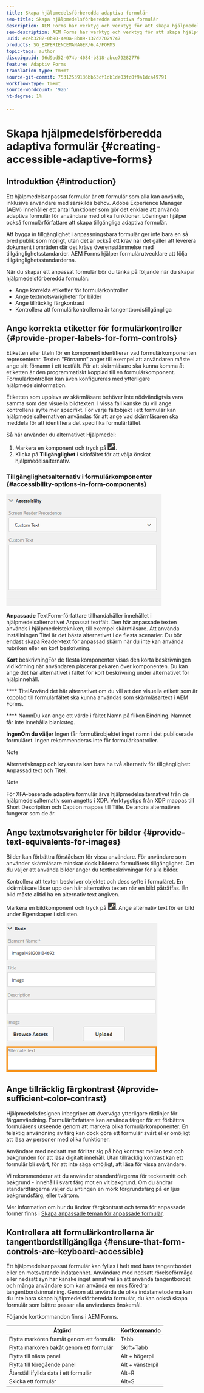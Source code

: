 ```yaml
---
title: Skapa hjälpmedelsförberedda adaptiva formulär
seo-title: Skapa hjälpmedelsförberedda adaptiva formulär
description: AEM Forms har verktyg och verktyg för att skapa hjälpmedelsförberedda, anpassningsbara blanketter som följer tillgänglighetsstandarder.
seo-description: AEM Forms har verktyg och verktyg för att skapa hjälpmedelsförberedda, anpassningsbara blanketter som följer tillgänglighetsstandarder.
uuid: eceb3282-0b90-4e0a-8b89-137d27029747
products: SG_EXPERIENCEMANAGER/6.4/FORMS
topic-tags: author
discoiquuid: 96d9ad52-074b-4084-b818-abce79282776
feature: Adaptiv Forms
translation-type: tm+mt
source-git-commit: 75312539136bb53cf1db1de03fc0f9a1dca49791
workflow-type: tm+mt
source-wordcount: '926'
ht-degree: 1%

---
```



# Skapa hjälpmedelsförberedda adaptiva formulär {#creating-accessible-adaptive-forms}

## Introduktion {#introduction}

Ett hjälpmedelsanpassat formulär är ett formulär som alla kan använda, inklusive användare med särskilda behov. Adobe Experience Manager (AEM) innehåller ett antal funktioner som gör det enklare att använda adaptiva formulär för användare med olika funktioner. Lösningen hjälper också formulärförfattare att skapa tillgängliga adaptiva formulär.

Att bygga in tillgänglighet i anpassningsbara formulär ger inte bara en så bred publik som möjligt, utan det är också ett krav när det gäller att leverera dokument i områden där det krävs överensstämmelse med tillgänglighetsstandarder. AEM Forms hjälper formulärutvecklare att följa tillgänglighetsstandarderna.

När du skapar ett anpassat formulär bör du tänka på följande när du skapar hjälpmedelsförberedda formulär:

* Ange korrekta etiketter för formulärkontroller
* Ange textmotsvarigheter för bilder
* Ange tillräcklig färgkontrast
* Kontrollera att formulärkontrollerna är tangentbordstillgängliga

## Ange korrekta etiketter för formulärkontroller {#provide-proper-labels-for-form-controls}

Etiketten eller titeln för en komponent identifierar vad formulärkomponenten representerar. Texten &quot;Förnamn&quot; anger till exempel att användaren måste ange sitt förnamn i ett textfält. För att skärmläsare ska kunna komma åt etiketten är den programmatiskt kopplad till en formulärkomponent. Formulärkontrollen kan även konfigureras med ytterligare hjälpmedelsinformation.

Etiketten som upplevs av skärmläsare behöver inte nödvändigtvis vara samma som den visuella bildtexten. I vissa fall kanske du vill ange kontrollens syfte mer specifikt. För varje fältobjekt i ett formulär kan hjälpmedelsalternativen användas för att ange vad skärmläsaren ska meddela för att identifiera det specifika formulärfältet.

Så här använder du alternativet Hjälpmedel:

1. Markera en komponent och tryck på ![cmpr](assets/cmppr.png).
1. Klicka på **Tillgänglighet** i sidofältet för att välja önskat hjälpmedelsalternativ.

### Tillgänglighetsalternativ i formulärkomponenter {#accessibility-options-in-form-components}

![Tillgänglighetsalternativ i formulärkomponenter](assets/accessibility-options.png)

**Anpassade** TextForm-författare tillhandahåller innehållet i hjälpmedelsalternativet Anpassat textfält. Den här anpassade texten används i hjälpmedelstekniken, till exempel skärmläsare. Att använda inställningen Titel är det bästa alternativet i de flesta scenarier. Du bör endast skapa Reader-text för anpassad skärm när du inte kan använda rubriken eller en kort beskrivning.

**Kort** beskrivningFör de flesta komponenter visas den korta beskrivningen vid körning när användaren placerar pekaren över komponenten. Du kan ange det här alternativet i fältet för kort beskrivning under alternativet för hjälpinnehåll.

**** TitelAnvänd det här alternativet om du vill att den visuella etikett som är kopplad till formulärfältet ska kunna användas som skärmläsartext i AEM Forms.

**** NamnDu kan ange ett värde i fältet Namn på fliken Bindning. Namnet får inte innehålla blanksteg.

**IngenOm du väljer** Ingen får formulärobjektet inget namn i det publicerade formuläret. Ingen rekommenderas inte för formulärkontroller.

>[!NOTE]
>
>Alternativknapp och kryssruta kan bara ha två alternativ för tillgänglighet: Anpassad text och Titel.

>[!NOTE]
>
>För XFA-baserade adaptiva formulär ärvs hjälpmedelsalternativet från de hjälpmedelsalternativ som angetts i XDP. Verktygstips från XDP mappas till Short Description och Caption mappas till Title. De andra alternativen fungerar som de är.

## Ange textmotsvarigheter för bilder {#provide-text-equivalents-for-images}

Bilder kan förbättra förståelsen för vissa användare. För användare som använder skärmläsare minskar dock bilderna formulärets tillgänglighet. Om du väljer att använda bilder anger du textbeskrivningar för alla bilder.

Kontrollera att texten beskriver objektet och dess syfte i formuläret. En skärmläsare läser upp den här alternativa texten när en bild påträffas. En bild måste alltid ha en alternativ text angiven.

Markera en bildkomponent och tryck på ![cmpr](assets/cmppr.png). Ange alternativ text för en bild under Egenskaper i sidlisten.

![Alternativ text för en bild](assets/image-properties.png)

## Ange tillräcklig färgkontrast {#provide-sufficient-color-contrast}

Hjälpmedelsdesignen inbegriper att överväga ytterligare riktlinjer för färganvändning. Formulärförfattare kan använda färger för att förbättra formulärens utseende genom att markera olika formulärkomponenter. En felaktig användning av färg kan dock göra ett formulär svårt eller omöjligt att läsa av personer med olika funktioner.

Användare med nedsatt syn förlitar sig på hög kontrast mellan text och bakgrunden för att läsa digitalt innehåll. Utan tillräcklig kontrast kan ett formulär bli svårt, för att inte säga omöjligt, att läsa för vissa användare.

Vi rekommenderar att du använder standardfärgerna för teckensnitt och bakgrund - innehåll i svart färg mot en vit bakgrund. Om du ändrar standardfärgerna väljer du antingen en mörk förgrundsfärg på en ljus bakgrundsfärg, eller tvärtom.

Mer information om hur du ändrar färgkontrast och tema för anpassade former finns i [Skapa anpassade teman för anpassade formulär](/help/forms/using/creating-custom-adaptive-form-themes.md).

## Kontrollera att formulärkontrollerna är tangentbordstillgängliga {#ensure-that-form-controls-are-keyboard-accessible}

Ett hjälpmedelsanpassat formulär kan fyllas i helt med bara tangentbordet eller en motsvarande indataenhet. Användare med nedsatt rörelseförmåga eller nedsatt syn har kanske inget annat val än att använda tangentbordet och många användare som kan använda en mus föredrar tangentbordsinmatning. Genom att använda de olika indatametoderna kan du inte bara skapa hjälpmedelsförberedda formulär, du kan också skapa formulär som bättre passar alla användares önskemål.

Följande kortkommandon finns i AEM Forms.

| Åtgärd | Kortkommando |
|---|---|
| Flytta markören framåt genom ett formulär | Tabb |
| Flytta markören bakåt genom ett formulär | Skift+Tabb |
| Flytta till nästa panel | Alt + högerpil |
| Flytta till föregående panel | Alt + vänsterpil |
| Återställ ifyllda data i ett formulär | Alt+R |
| Skicka ett formulär | Alt+S | configuring-watched-folder-endpoints.md |